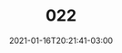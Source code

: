 ---
title: "022"
date: 2021-01-16T20:21:41-03:00
draft: false
autorias: ["Mandu"]
plataformas: ["NodeBox 3"]
descricao: "Retângulos com rotação, largura e altura recebendo o mesmo valor. A somatória de todos eles forma um kaleidoscópio."
autorias_url: ["https://mandu.tv/"]
url: "/formas/022"
---